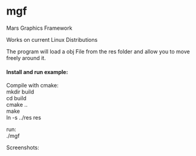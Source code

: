 # mgf
Mars Graphics Framework

Works on current Linux Distributions

The program will load a obj File from the res folder and allow you to move freely around it.

#### Install and run example:
Compile with cmake:<br>
mkdir build<br>
cd build<br>
cmake ..<br>
make<br>
ln -s ../res res<br>

run:<br>
./mgf

Screenshots:

